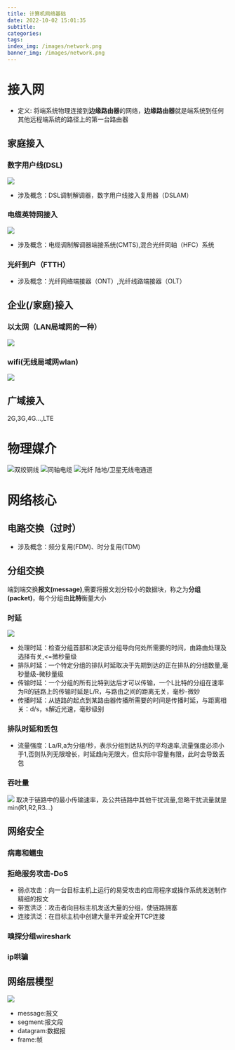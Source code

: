 ```yaml
---
title: 计算机网络基础
date: 2022-10-02 15:01:35
subtitle:
categories:
tags:
index_img: /images/network.png
banner_img: /images/network.png
---
```


# 接入网
- 定义: 将端系统物理连接到**边缘路由器**的网络，**边缘路由器**就是端系统到任何其他远程端系统的路径上的第一台路由器
## 家庭接入
### 数字用户线(DSL)
![](/images/dsl.png)
- 涉及概念：DSL调制解调器，数字用户线接入复用器（DSLAM）
### 电缆英特网接入
![](/images/CIA.png)
- 涉及概念：电缆调制解调器端接系统(CMTS),混合光纤同轴（HFC）系统
### 光纤到户（FTTH）
- 涉及概念：光纤网络端接器（ONT）,光纤线路端接器（OLT）
## 企业(/家庭)接入
### 以太网（LAN局域网的一种）
![](/images/LAN.png)
### wifi(无线局域网wlan)
![](/images/wireless.png)
## 广域接入
2G,3G,4G...,LTE
# 物理媒介
![双绞铜线](/images/tp.png)
![同轴电缆](/images/cable.png)
![光纤](/images/fiber.png)
陆地/卫星无线电通道
# 网络核心
## 电路交换（过时）
- 涉及概念：频分复用(FDM)、时分复用(TDM)
## 分组交换
端到端交换**报文(message)**,需要将报文划分较小的数据块，称之为**分组(packet)**，每个分组由**比特**衡量大小
### 时延
![](/images/delay.png)
- 处理时延：检查分组首部和决定该分组导向何处所需要的时间，由路由处理及选择有关,<=微秒量级
- 排队时延：一个特定分组的排队时延取决于先期到达的正在排队的分组数量,毫秒量级-微秒量级
- 传输时延：一个分组的所有比特到达后才可以传输，一个L比特的分组在速率为R的链路上的传输时延是L/R，与路由之间的距离无关，毫秒-微妙
- 传播时延：从链路的起点到某路由器传播所需要的时间是传播时延，与距离相关：d/s，s解近光速，毫秒级别
### 排队时延和丢包
- 流量强度：La/R,a为分组/秒，表示分组到达队列的平均速率,流量强度必须小于1,否则队列无限增长，时延趋向无限大，但实际中容量有限，此时会导致丢包
### 吞吐量
![](/images/througput.png)
取决于链路中的最小传输速率，及公共链路中其他干扰流量,忽略干扰流量就是min(R1,R2,R3...)
## 网络安全
### 病毒和蠕虫
### 拒绝服务攻击-DoS
- 弱点攻击：向一台目标主机上运行的易受攻击的应用程序或操作系统发送制作精细的报文
- 带宽洪泛：攻击者向目标主机发送大量的分组，使链路拥塞
- 连接洪泛：在目标主机中创建大量半开或全开TCP连接
### 嗅探分组wireshark
### ip哄骗
## 网络层模型
![](/images/layer.png)
- message:报文
- segment:报文段
- datagram:数据报
- frame:帧
